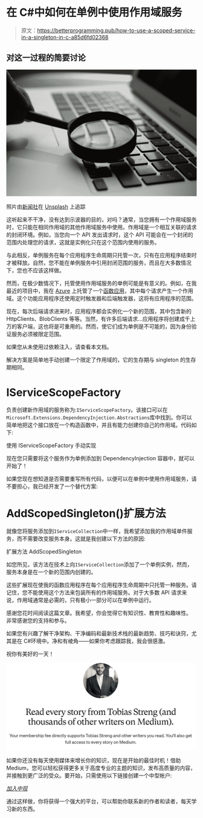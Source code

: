 # 在 C#中如何在单例中使用作用域服务

> 原文：<https://betterprogramming.pub/how-to-use-a-scoped-service-in-a-singleton-in-c-a85d6fd02368>

## 对这一过程的简要讨论

![](img/7ccd341cf5f76fdf07146ea07a4fd34b.png)

照片由[新闻社](https://unsplash.com/@olloweb?utm_source=medium&utm_medium=referral)在 [Unsplash](https://unsplash.com?utm_source=medium&utm_medium=referral) 上追踪

这听起来不干净，没有达到示波器的目的，对吗？通常，当您拥有一个作用域服务时，它只能在相同作用域的其他作用域服务中使用。作用域是一个相互关联的请求的封闭环境。例如，当您向一个 API 发出请求时，这个 API 可能会在一个封闭的范围内处理您的请求，这就是实例化只在这个范围内使用的服务。

与此相反，单例服务在每个应用程序生命周期只托管一次，只有在应用程序结束时才被释放。自然，您不能在单例服务中引用封闭范围的服务，而且在大多数情况下，您也不应该这样做。

然而，在极少数情况下，托管使用作用域服务的单例可能是有意义的。例如，在我最近的项目中，我在 [Azure](https://azure.microsoft.com/) 上托管了一个[函数应用](https://azure.microsoft.com/de-de/services/functions/)，其中每个请求产生一个作用域。这个功能应用程序还使用定时触发器和后端触发器，这将有应用程序的范围。

现在，每次后端请求进来时，应用程序都会实例化一个新的范围，其中包含新的 HttpClients、BlobClients 等等。当然，有许多后端请求…应用程序将创建成千上万的客户端，这也将是可重用的。然而，使它们成为单例是不可能的，因为身份验证服务必须被限定范围。

如果您从未使用过依赖注入，请查看本文档。

解决方案是简单地手动创建一个限定了作用域的，它的生存期与 singleton 的生存期相同。

# IServiceScopeFactory

负责创建新作用域的服务称为:`IServiceScopeFactory`。该接口可以在`Microsoft.Extensions.DependencyInjection.Abstractions`库中找到。你可以简单地把这个接口放在一个构造函数中，并且有能力创建你自己的作用域。代码如下:

使用 IServiceScopeFactory 手动实现

现在您只需要将这个服务作为单例添加到 DependencyInjection 容器中，就可以开始了！

如果您现在想知道是否需要重写所有代码，以便可以在单例中使用作用域服务，请不要担心，我已经开发了一个替代方案:

# AddScopedSingleton()扩展方法

就像您将服务添加到`IServiceCollection`中一样，我希望添加我的作用域单件服务，而不需要改变服务本身。这就是我创建以下方法的原因:

扩展方法 AddScopedSingleton

如您所见，该方法在技术上向`IServiceCollection`添加了一个单例实例，然而，服务本身是在一个新的范围内创建的。

这些扩展现在使我的函数应用程序在每个应用程序生命周期中只托管一种服务。请记住，您不能使用这个方法来包装所有的作用域服务。对于大多数 API 请求来说，作用域通常是必需的，只有极小一部分可以在单例中运行。

感谢您花时间阅读这篇文章。我希望，你会觉得它有知识性、教育性和趣味性。
非常感谢您的支持和参与。

如果您有兴趣了解干净架构、干净编码和最新技术栈的最新趋势、技巧和诀窍，尤其是在 C#环境中。净和有棱角——如果你考虑跟踪我，我会很感激。

祝你有美好的一天！

![](img/429378e6a7aee01df92851fb0e90e385.png)

如果你还没有每天使用媒体来增长你的知识，现在是开始的最佳时机！借助 Medium，您可以轻松获得更多关于高度专业的主题的知识，发布高质量的内容，并接触到更广泛的受众。要开始，只需使用以下链接创建一个中型帐户:

[*加入中现*](https://medium.com/@tobias.streng/membership)

通过这样做，你将获得一个强大的平台，可以帮助你联系新的作者和读者，每天学习新的东西。